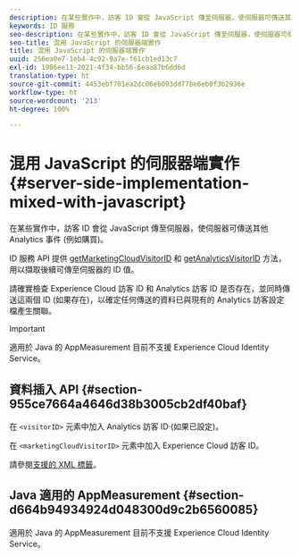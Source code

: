 ```yaml
---
description: 在某些實作中，訪客 ID 會從 JavaScript 傳至伺服器，使伺服器可傳送其他 Analytics 事件 (例如購買)。
keywords: ID 服務
seo-description: 在某些實作中，訪客 ID 會從 JavaScript 傳至伺服器，使伺服器可傳送其他 Analytics 事件 (例如購買)。
seo-title: 混用 JavaScript 的伺服器端實作
title: 混用 JavaScript 的伺服器端實作
uuid: 256ea0e7-1eb4-4c92-9a7e-f61cb1ed13c7
exl-id: 1986ee11-2021-4f34-bb56-6eaa87b6dd6d
translation-type: ht
source-git-commit: 4453ebf701ea2dc06e6093dd77be6eb0f3b2936e
workflow-type: ht
source-wordcount: '213'
ht-degree: 100%

---
```


# 混用 JavaScript 的伺服器端實作 {#server-side-implementation-mixed-with-javascript}

在某些實作中，訪客 ID 會從 JavaScript 傳至伺服器，使伺服器可傳送其他 Analytics 事件 (例如購買)。

ID 服務 API 提供 [getMarketingCloudVisitorID](../../library/get-set/getmcvid.md) 和 [getAnalyticsVisitorID](../../library/get-set/getanalyticsvisitorid.md) 方法，用以擷取後續可傳至伺服器的 ID 值。

請確實檢查 Experience Cloud 訪客 ID 和 Analytics 訪客 ID 是否存在，並同時傳送這兩個 ID (如果存在)，以確定任何傳送的資料已與現有的 Analytics 訪客設定檔產生關聯。

>[!IMPORTANT]
>
>適用於 Java 的 AppMeasurement 目前不支援 Experience Cloud Identity Service。

## 資料插入 API {#section-955ce7664a4646d38b3005cb2df40baf}

在 `<visitorID>` 元素中加入 Analytics 訪客 ID·(如果已設定)。

在 `<marketingCloudVisitorID>` 元素中加入 Experience Cloud 訪客 ID。

請參閱[支援的 XML 標籤](https://www.adobe.io)。

## Java 適用的 AppMeasurement {#section-d664b94934924d048300d9c2b6560085}

適用於 Java 的 AppMeasurement 目前不支援 Experience Cloud Identity Service。
